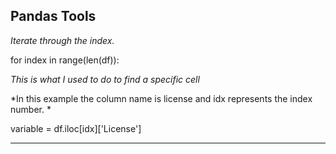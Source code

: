 **Pandas Tools**
---
*Iterate through the index.*

for index in range(len(df)):


*This is what I used to do to find a specific cell*

*In this example the column name is license and idx represents the index number. *

variable = df.iloc[idx]['License']

---
